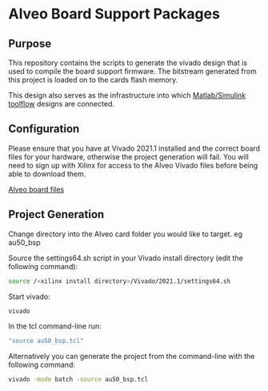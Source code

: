 # Alveo Board Support Packages

## Purpose

This repository contains the scripts to generate the vivado design that is used to compile the board support firmware. The bitstream generated from this project is loaded on to the cards flash memory.

This design also serves as the infrastructure into which [Matlab/Simulink toolflow](www.github.com/ska-sa/mlib_devel) designs are connected.


## Configuration

Please ensure that you have at Vivado 2021.1 installed and the correct board files for your hardware, otherwise the project generation will fail. You will need to sign up with Xilinx for access to the Alveo Vivado files before being able to download them.

[Alveo board files](https://www.xilinx.com/member/alveo-vivado.html)


## Project Generation

Change directory into the Alveo card folder you would like to target. eg au50_bsp

Source the settings64.sh script in your Vivado install directory (edit the following command):

```bash
source /<xilinx install directory>/Vivado/2021.1/settings64.sh
```

Start vivado:
```bash
vivado
```

In the tcl command-line run:
```bash
"source au50_bsp.tcl"
```

Alternatively you can generate the project from the command-line with the following command:
```bash
vivado -mode batch -source au50_bsp.tcl
```
